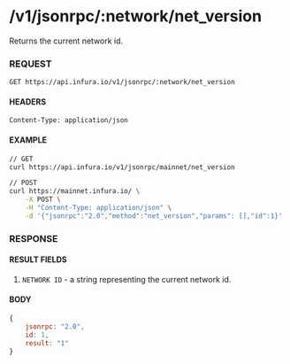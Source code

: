 # /v1/jsonrpc/:network/net_version

Returns the current network id.

### REQUEST

`GET https://api.infura.io/v1/jsonrpc/:network/net_version`

#### HEADERS

`Content-Type: application/json`

#### EXAMPLE
```bash
// GET
curl https://api.infura.io/v1/jsonrpc/mainnet/net_version

// POST
curl https://mainnet.infura.io/ \
    -X POST \
    -H "Content-Type: application/json" \
    -d '{"jsonrpc":"2.0","method":"net_version","params": [],"id":1}'
```

### RESPONSE

#### RESULT FIELDS
1. `NETWORK ID` - a string representing the current network id.

#### BODY

```js
{
    jsonrpc: "2.0",
    id: 1,
    result: "1"
}
```
